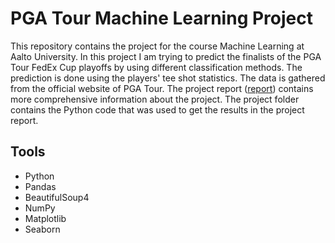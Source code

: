 # PGA Tour Machine Learning Project
This repository contains the project for the course Machine Learning at Aalto University. In this project I am trying to predict the finalists of the PGA Tour FedEx Cup playoffs by using different classification methods. The prediction is done using the players' tee shot statistics. The data is gathered from the official website of PGA Tour. The project report ([report](./report.pdf)) contains more comprehensive information about the project. The project folder contains the Python code that was used to get the results in the project report.

## Tools
- Python
- Pandas
- BeautifulSoup4
- NumPy
- Matplotlib
- Seaborn